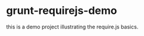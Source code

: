 grunt-requirejs-demo
====================

this is a demo project illustrating the require.js basics.
